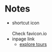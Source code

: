 # Notes

- shortcut icon
  <br><link rel="shortcut icon" href="./images/favicon.ico" type="image/x-icon" />
  <br>Check favicon.io
- inpage link
  - <a href="#featured" class="btn hero-btn scroll-link">explore tours</a>
